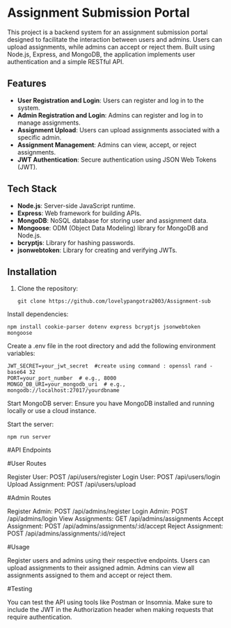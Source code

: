 # Assignment Submission Portal

This project is a backend system for an assignment submission portal designed to facilitate the interaction between users and admins. Users can upload assignments, while admins can accept or reject them. Built using Node.js, Express, and MongoDB, the application implements user authentication and a simple RESTful API.

## Features

- **User Registration and Login**: Users can register and log in to the system.
- **Admin Registration and Login**: Admins can register and log in to manage assignments.
- **Assignment Upload**: Users can upload assignments associated with a specific admin.
- **Assignment Management**: Admins can view, accept, or reject assignments.
- **JWT Authentication**: Secure authentication using JSON Web Tokens (JWT).

## Tech Stack

- **Node.js**: Server-side JavaScript runtime.
- **Express**: Web framework for building APIs.
- **MongoDB**: NoSQL database for storing user and assignment data.
- **Mongoose**: ODM (Object Data Modeling) library for MongoDB and Node.js.
- **bcryptjs**: Library for hashing passwords.
- **jsonwebtoken**: Library for creating and verifying JWTs.

## Installation

1. Clone the repository:
   ```
   git clone https://github.com/lovelypangotra2003/Assignment-sub
   ```
Install dependencies:

```
npm install cookie-parser dotenv express bcryptjs jsonwebtoken mongoose

```
Create a .env file in the root directory and add the following environment variables:
```
JWT_SECRET=your_jwt_secret  #create using command : openssl rand -base64 32
PORT=your_port_number  # e.g., 8000
MONGO_DB_URI=your_mongodb_uri  # e.g., mongodb://localhost:27017/yourdbname
```
Start MongoDB server: Ensure you have MongoDB installed and running locally or use a cloud instance.

Start the server:

```
npm run server
```

#API Endpoints

#User Routes

Register User: POST /api/users/register
Login User: POST /api/users/login
Upload Assignment: POST /api/users/upload

#Admin Routes

Register Admin: POST /api/admins/register
Login Admin: POST /api/admins/login
View Assignments: GET /api/admins/assignments
Accept Assignment: POST /api/admins/assignments/:id/accept
Reject Assignment: POST /api/admins/assignments/:id/reject

#Usage

Register users and admins using their respective endpoints.
Users can upload assignments to their assigned admin.
Admins can view all assignments assigned to them and accept or reject them.

#Testing

You can test the API using tools like Postman or Insomnia. Make sure to include the JWT in the Authorization header when making requests that require authentication.

